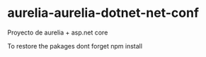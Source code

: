 # aurelia-aurelia-dotnet-net-conf
Proyecto de aurelia + asp.net core

To restore the pakages dont forget 
npm install
